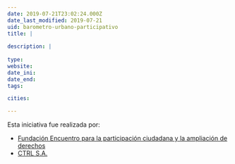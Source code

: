 ```yaml
---
date: 2019-07-21T23:02:24.000Z
date_last_modified: 2019-07-21
uid: barometro-urbano-participativo
title: |
  
description: |
  
type: 
website: 
date_ini: 
date_end: 
tags:

cities: 

---
```


Esta iniciativa fue realizada por:

- [Fundación Encuentro para la participación ciudadana y la ampliación de derechos](/organizaciones/fundacion-encuentro-para-la-participacion-ciudadana-y-la-ampliacion-de-derechos)
- [CTRL S.A.](/organizaciones/ctrl-s-a)
